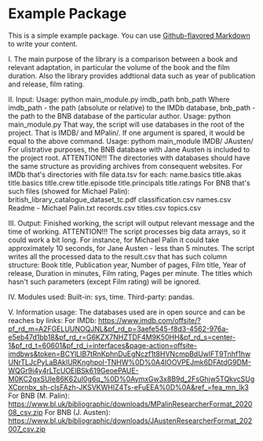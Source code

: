 # Example Package

This is a simple example package. You can use
[Github-flavored Markdown](https://guides.github.com/features/mastering-markdown/)
to write your content.


I. The main purpose of the library is a comparison between a book and relevant adaptation, in particular the volume of the book and the film duration.
Also the library provides addtional data such as year of publication and release, film rating.

II. Input:
Usage: python main_module.py imdb_path bnb_path
    Where imdb_path - the path (absolute or relative) to the IMDb database, bnb_path - the path to the BNB database of the particular author.
Usage: python main_module.py
    That way, the script will use databases in the root of the project. That is IMDB/ and MPalin/. If one argument is spared, it would be equal to the above command.
Usage: pythom main_module IMDB/ JAusten/
    For ulistrative purposes, the BNB database with Jane Austen is included to the project root.
ATTENTION!!!
    The directories with databases should have the same structure as providing archives from consequent websites.
    For IMDb that's directories with file data.tsv for each:
    name.basics title.akas title.basics title.crew title.episode title.principals title.ratings
    For BNB that's such files (showed for Michael Palin):
    british_library_catalogue_dataset_tc.pdf classification.csv names.csv Readme - Michael Palin.txt records.csv titles.csv topics.csv

III. Output:
Finished working, the script will output relevant message and the time of working.
ATTENTION!!!
    The script processes big data arrays, so it could work a bit long. For instance, for Michael Palin it could take approximately 10 seconds, for Jane Austen - less than 5 minutes.
The script writes all the processed data to the result.csv that has such column structure: Book title, Publication year, Number of pages, Film title, Year of release, Duration in minutes, Film rating, Pages per minute.
The titles which hasn't such parameters (except Film rating) will be ignored.

IV. Modules used:
Built-in: sys, time. Third-party: pandas.

V. Information usage:
The databases used are in open source and can be reaches by links:
    For IMDb: https://www.imdb.com/offsite/?pf_rd_m=A2FGELUUNOQJNL&pf_rd_p=3aefe545-f8d3-4562-976a-e5eb47d1bb18&pf_rd_r=G6KZX7NHZTDF4M9K50HH&pf_rd_s=center-1&pf_rd_t=60601&pf_rd_i=interfaces&page-action=offsite-imdbws&token=BCYlLIB7tRnKphnDuEgNczf1t8HVNcmpBdUwIFT9Tnhf1hwUNrTLJcPyLaBAklURKnghpoI-TNHW%0D%0A4IOOVPEJmk6DFAtdG9DM-WQGr9i4y4rLTcUOElBSk619GeoePAUE-M0KC2gxSUIe86K62uI0g6q_%0D%0AymxGw3x8B9d_2FsGhjw5TQkvcSUgXCprnbx_sh-cIsFAzh-JKSVKWHIZ4Ts-eFuEEA%0D%0A&ref_=fea_mn_lk3
    For BNB (M. Palin): https://www.bl.uk/bibliographic/downloads/MPalinResearcherFormat_202008_csv.zip
    For BNB (J. Austen): https://www.bl.uk/bibliographic/downloads/JAustenResearcherFormat_202007_csv.zip
